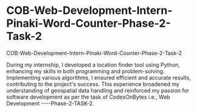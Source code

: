 # COB-Web-Development-Intern-Pinaki-Word-Counter-Phase-2-Task-2
COB-Web-Development-Intern-Pinaki-Word-Counter-Phase-2-Task-2

During my internship, I developed a location finder tool using Python, enhancing my skills in both programming and problem-solving. Implementing various algorithms, I ensured efficient and accurate results, contributing to the project's success. This experience broadened my understanding of geospatial data handling and reinforced my passion for software development as per the task of CodesOnBytes i.e., Web Development ----Phase-2-TASK-2.
